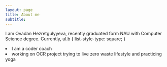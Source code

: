 ```yaml
---
layout: page
title: About me
subtitle: 
---
```


I am Ovadan Hezretgulyyeva, recently graduated form NAU with Computer Science degree. Currently, 
ul.b {
  list-style-type: square;
}
    <li>I am a coder coach<li>
  working on OCR project
  trying to live zero  waste lifestyle
  and practicing yoga 
  


